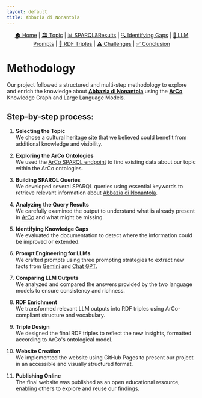 ```yaml
---
layout: default
title: Abbazia di Nonantola
---
```


<div style="text-align: center; margin-bottom: 20px;">
  <a href="index.html">🏠 Home</a> |
  <a href="topic.html">🏛️ Topic</a> |
  <a href="sparql.html">📊 SPARQL&Results</a> |
  <a href="gaps.html">🔍 Identifying Gaps</a> |
  <a href="prompts.html">💬 LLM Prompts</a> |
  <a href="rdf.html">🔗 RDF Triples</a> |
  <a href="challenges.html">⚠️ Challenges</a> |
  <a href="conclusion.html">✅ Conclusion</a>
</div>

# Methodology

Our project followed a structured and multi-step methodology to explore and enrich the knowledge about [**Abbazia di Nonantola**](https://dati.beniculturali.it/lodview-arco/resource/HistoricOrArtisticProperty/0100210793.html) using the [**ArCo**](http://wit.istc.cnr.it/arco/) Knowledge Graph and Large Language Models.

## Step-by-step process:

1. **Selecting the Topic**  
   We chose a cultural heritage site that we believed could benefit from additional knowledge and visibility.

2. **Exploring the ArCo Ontologies**  
   We used the [ArCo SPARQL endpoint](https://dati.cultura.gov.it/sparql) to find existing data about our topic within the ArCo ontologies.

3. **Building SPARQL Queries**  
   We developed several SPARQL queries using essential keywords to retrieve relevant information about [Abbazia di Nonantola](https://dati.beniculturali.it/lodview-arco/resource/HistoricOrArtisticProperty/0100210793.html).

4. **Analyzing the Query Results**  
   We carefully examined the output to understand what is already present in [ArCo](http://wit.istc.cnr.it/arco/) and what might be missing.

5. **Identifying Knowledge Gaps**  
   We evaluated the documentation to detect where the information could be improved or extended.

6. **Prompt Engineering for LLMs**  
   We crafted prompts using three prompting strategies to extract new facts from [Gemini](https://gemini.google.com/app) and [Chat GPT](https://chatgpt.com/).

7. **Comparing LLM Outputs**  
   We analyzed and compared the answers provided by the two language models to ensure consistency and richness.

8. **RDF Enrichment**  
   We transformed relevant LLM outputs into RDF triples using ArCo-compliant structure and vocabulary.

9. **Triple Design**  
   We designed the final RDF triples to reflect the new insights, formatted according to ArCo's ontological model.

10. **Website Creation**  
   We implemented the website using GitHub Pages to present our project in an accessible and visually structured format.

11. **Publishing Online**  
   The final website was published as an open educational resource, enabling others to explore and reuse our findings.
